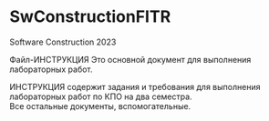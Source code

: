 # SwConstructionFITR
Software Construction 2023

Файл-ИНСТРУКЦИЯ Это основной документ для выполнения лабораторных работ. 

ИНСТРУКЦИЯ содержит задания и требования для выполнения лабораторных работ по КПО на два семестра.  
Все остальные документы, вспомогательные.
